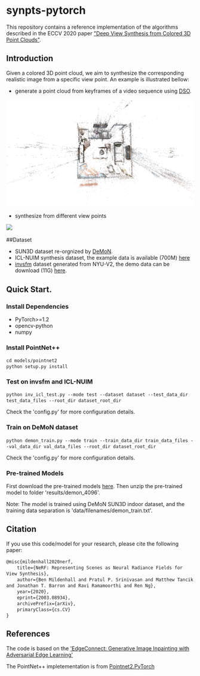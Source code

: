 # synpts-pytorch

This repository contains a reference implementation of the algorithms described in the ECCV 2020 paper ["Deep View Synthesis from Colored 3D Point Clouds"](https://www.ecva.net/papers/eccv_2020/papers_ECCV/papers/123690001.pdf).


## Introduction
Given a colored 3D point cloud, we aim to synthesize the corresponding realistic image from a specific view point.
An example is illustrated bellow:

- generate a point cloud from keyframes of a video sequence using [DSO](https://github.com/JakobEngel/dso).

![](readme_image/scene.png)

- synthesize from different view points
 
![](readme_image/1living_room.gif)


##Dataset
- SUN3D dataset re-orgnized by [DeMoN](https://lmb.informatik.uni-freiburg.de/people/ummenhof/depthmotionnet/).
- ICL-NUIM synthesis dataset, the example data is available (700M) [here](https://drive.google.com/file/d/1sqoSOMFt6MlIJvcEK70b14EO1cQeZ8WG/view?usp=sharing)
- [invsfm](https://github.com/francescopittaluga/invsfm) dataset generated from NYU-V2, the demo data can be download (11G) [here](https://drive.google.com/open?id=1StpUiEauckZcxHZeBzoq6L2K7pcB9v3E).


## Quick Start.

### Install Dependencies
- PyTorch>=1.2
- opencv-python
- numpy

### Install PointNet++
```
cd models/pointnet2
python setup.py install
```

### Test on invsfm and ICL-NUIM
```
python inv_icl_test.py --mode test --dataset dataset --test_data_dir test_data_files --root_dir dataset_root_dir
```
Check the 'config.py' for more configuration details.

### Train on DeMoN dataset
```
python demon_train.py --mode train --train_data_dir train_data_files --val_data_dir val_data_files --root_dir dataset_root_dir
```
Check the 'config.py' for more configuration details.

### Pre-trained Models
First download the pre-trained models [here](https://drive.google.com/file/d/1dyfrUVM6K-ID6m4OMprW5BSSeNVC0mhG/view?usp=sharing). 
Then unzip the pre-trained model to folder 'results/demon_4096'.

Note: The model is trained using DeMoN SUN3D indoor dataset, and the training data separation is 'data/filenames/demon_train.txt'. 

## Citation
If you use this code/model for your research, please cite the following paper:
```
@misc{mildenhall2020nerf,
    title={NeRF: Representing Scenes as Neural Radiance Fields for View Synthesis},
    author={Ben Mildenhall and Pratul P. Srinivasan and Matthew Tancik and Jonathan T. Barron and Ravi Ramamoorthi and Ren Ng},
    year={2020},
    eprint={2003.08934},
    archivePrefix={arXiv},
    primaryClass={cs.CV}
}
```


## References
The code is based on the ['EdgeConnect: Generative Image Inpainting with Adversarial Edge Learning'](https://github.com/knazeri/edge-connect)

The PointNet++ impletementation is from [Pointnet2.PyTorch]((https://github.com/sshaoshuai/Pointnet2.PyTorch))

